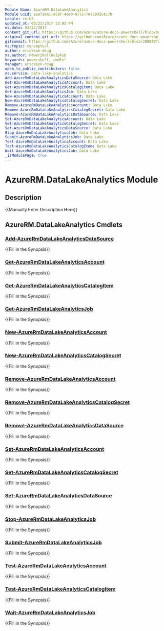 ```yaml
---
Module Name: AzureRM.DataLakeAnalytics
Module Guid: eca73aa1-a68f-4ceb-9775-70759316a57b
Locale: en-US
updated_at: 03/23/2017 23:03 PM
ms.date: 03/23/2017
content_git_url: https://github.com/Azure/azure-docs-powershell/blob/master/azureps-cmdlets-docs/ResourceManager/AzureRM.DataLakeAnalytics/v1.0.4.3/AzureRM.DataLakeAnalytics.md
original_content_git_url: https://github.com/Azure/azure-docs-powershell/blob/master/azureps-cmdlets-docs/ResourceManager/AzureRM.DataLakeAnalytics/v1.0.4.3/AzureRM.DataLakeAnalytics.md
gitcommit: https://github.com/Azure/azure-docs-powershell/blob/280872fa529e03be2466fa2252957a2060a9dfe4
ms.topic: conceptual
author: erickson-doug
ms.author: PowerShellHelpPub
keywords: powershell, cmdlet
manager: erickson-doug
open_to_public_contributors: false
ms.service: data-lake-analytics
Add-AzureRmDataLakeAnalyticsDataSource: Data Lake
Get-AzureRmDataLakeAnalyticsAccount: Data Lake
Get-AzureRmDataLakeAnalyticsCatalogItem: Data Lake
Get-AzureRmDataLakeAnalyticsJob: Data Lake
New-AzureRmDataLakeAnalyticsAccount: Data Lake
New-AzureRmDataLakeAnalyticsCatalogSecret: Data Lake
Remove-AzureRmDataLakeAnalyticsAccount: Data Lake
Remove-AzureRmDataLakeAnalyticsCatalogSecret: Data Lake
Remove-AzureRmDataLakeAnalyticsDataSource: Data Lake
Set-AzureRmDataLakeAnalyticsAccount: Data Lake
Set-AzureRmDataLakeAnalyticsCatalogSecret: Data Lake
Set-AzureRmDataLakeAnalyticsDataSource: Data Lake
Stop-AzureRmDataLakeAnalyticsJob: Data Lake
Submit-AzureRmDataLakeAnalyticsJob: Data Lake
Test-AzureRmDataLakeAnalyticsAccount: Data Lake
Test-AzureRmDataLakeAnalyticsCatalogItem: Data Lake
Wait-AzureRmDataLakeAnalyticsJob: Data Lake
_isModulePage: true
---
```


# AzureRM.DataLakeAnalytics Module
## Description
{{Manually Enter Description Here}}

## AzureRM.DataLakeAnalytics Cmdlets
### [Add-AzureRmDataLakeAnalyticsDataSource](Add-AzureRmDataLakeAnalyticsDataSource.md)
{{Fill in the Synopsis}}

### [Get-AzureRmDataLakeAnalyticsAccount](Get-AzureRmDataLakeAnalyticsAccount.md)
{{Fill in the Synopsis}}

### [Get-AzureRmDataLakeAnalyticsCatalogItem](Get-AzureRmDataLakeAnalyticsCatalogItem.md)
{{Fill in the Synopsis}}

### [Get-AzureRmDataLakeAnalyticsJob](Get-AzureRmDataLakeAnalyticsJob.md)
{{Fill in the Synopsis}}

### [New-AzureRmDataLakeAnalyticsAccount](New-AzureRmDataLakeAnalyticsAccount.md)
{{Fill in the Synopsis}}

### [New-AzureRmDataLakeAnalyticsCatalogSecret](New-AzureRmDataLakeAnalyticsCatalogSecret.md)
{{Fill in the Synopsis}}

### [Remove-AzureRmDataLakeAnalyticsAccount](Remove-AzureRmDataLakeAnalyticsAccount.md)
{{Fill in the Synopsis}}

### [Remove-AzureRmDataLakeAnalyticsCatalogSecret](Remove-AzureRmDataLakeAnalyticsCatalogSecret.md)
{{Fill in the Synopsis}}

### [Remove-AzureRmDataLakeAnalyticsDataSource](Remove-AzureRmDataLakeAnalyticsDataSource.md)
{{Fill in the Synopsis}}

### [Set-AzureRmDataLakeAnalyticsAccount](Set-AzureRmDataLakeAnalyticsAccount.md)
{{Fill in the Synopsis}}

### [Set-AzureRmDataLakeAnalyticsCatalogSecret](Set-AzureRmDataLakeAnalyticsCatalogSecret.md)
{{Fill in the Synopsis}}

### [Set-AzureRmDataLakeAnalyticsDataSource](Set-AzureRmDataLakeAnalyticsDataSource.md)
{{Fill in the Synopsis}}

### [Stop-AzureRmDataLakeAnalyticsJob](Stop-AzureRmDataLakeAnalyticsJob.md)
{{Fill in the Synopsis}}

### [Submit-AzureRmDataLakeAnalyticsJob](Submit-AzureRmDataLakeAnalyticsJob.md)
{{Fill in the Synopsis}}

### [Test-AzureRmDataLakeAnalyticsAccount](Test-AzureRmDataLakeAnalyticsAccount.md)
{{Fill in the Synopsis}}

### [Test-AzureRmDataLakeAnalyticsCatalogItem](Test-AzureRmDataLakeAnalyticsCatalogItem.md)
{{Fill in the Synopsis}}

### [Wait-AzureRmDataLakeAnalyticsJob](Wait-AzureRmDataLakeAnalyticsJob.md)
{{Fill in the Synopsis}}

